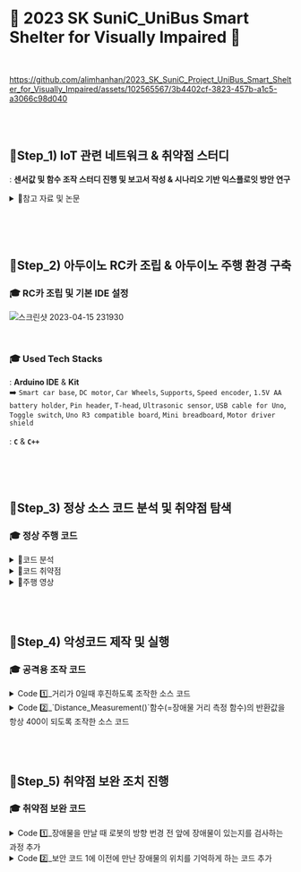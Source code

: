 # 🚌 2023 SK SuniC_UniBus Smart Shelter for Visually Impaired 🚌
<br>

https://github.com/alimhanhan/2023_SK_SuniC_Project_UniBus_Smart_Shelter_for_Visually_Impaired/assets/102565567/3b4402cf-3823-457b-a1c5-a3066c98d040



<br><br><h2>🎯Step_1) IoT 관련 네트워크 & 취약점 스터디</h2>
: **센서값 및 함수 조작 스터디 진행 및 보고서 작성 & 시나리오 기반 익스플로잇 방안 연구**

<details>
<summary>📑참고 자료 및 논문</summary><br>
<div markdown="1">
# 임시파일 데이터 조작을 통한 아두이노 보드 공격 기법에 대한 연구<br>
--> https://www.notion.so/0105-89580f8a02d34a65aa194665a335a3a0?pvs=4#b3b07534d4374f56935bcb47e6a27c31
<br><br>
# KISA IoT 공통보안 가이드<br>
--> https://www.kisa.or.kr/2060205/form?postSeq=2&lang_type=KO&page
<br><br>
# Arduino를 이용한 데이터 통신 암호 모듈<br>
--> https://koreascience.kr/article/CFKO201331751949663.pdf
<br><br>
# 아두이노를 이용한 다중 레벨 인증 시스템<br>
--> https://koreascience.kr/article/CFKO201523070247810.pdf

</div>
</details>

<br><br><br><h2>🎯Step_2) 아두이노 RC카 조립 & 아두이노 주행 환경 구축</h2>
<h3>🎓 RC카 조립 및 기본 IDE 설정</h3>

![스크린샷 2023-04-15 231930](https://user-images.githubusercontent.com/102565567/232230164-5935c275-a2e2-4a3a-b64d-2169b0923fff.png)

<br><p><h3>🎓 Used Tech Stacks</h3>
: **Arduino IDE** & **Kit** <br>
➡️ `Smart car base`, `DC motor`, `Car Wheels`, `Supports`, `Speed encoder`, `1.5V AA battery holder`, `Pin header`, `T-head`, `Ultrasonic sensor`, `USB cable for Uno`, `Toggle switch`, `Uno R3 compatible board`, `Mini breadboard`, `Motor driver shield`<br><br>
: **`C`** & **`C++`**

<br><br><br><h2>🎯Step_3) 정상 소스 코드 분석 및 취약점 탐색</h2>
<h3>🎓 정상 주행 코드</h3>
<details>
<summary>📑코드 분석</summary><br>
<div markdown="1">

자율주행 코드는 울트라소닉 센서를 사용하여 장애물을 감지하고 회피하는 아두이노 기반의 스마트 카를 구현한 것으로, 스마트 카는 전진하며, 장애물이 감지될 때까지 이동한다. 장애물이 감지되면 스마트 카는 임의로 왼쪽 또는 오른쪽으로 회피하고, 물체와의 거리가 150 이하일 때는 장애물을 피하기 위해 800ms간 후진한다.

 본 코드는 AFMotor 라이브러리를 사용하여 스마트 카의 모터를 제어하며, SoftwareSerial 라이브러리를 사용하여 컴퓨터와의 시리얼 통신을 설정하였다. 초음파 센서에 사용되는 핀은 코드의 맨 앞부분에서 A0과 A1로 정의된다. 장애물과의 거리는 pulseIn 함수를 사용하여 측정하며, 왼쪽 및 오른쪽 모터 속도에 대한 값은 각각 Lspeed 및 Rspeed로 정의하였다.

 코드의 메인 루프는 **`Forward()`** 및 **`Obstacle_Check()`** 함수로 구성된다. **`Forward()`** 함수는 왼쪽 및 오른쪽 모터를 지정된 속도로 전진하도록 설정하였다. **`Obstacle_Check()`** 함수는 **`Distance_Measurement()`** 함수를 사용하여 장애물과의 거리를 확인하고, 거리가 300 이하인 경우 while 루프로 들어간다. 만일 물체와의 거리가 150 이하이면 **`Backward()`** 함수를 사용하여 스마트 카가 800ms간 후진하도록 설정하였다. 반면 거리가 150에서 300 사이인 경우, 스마트 카는 **`Left()`** 및 **`Right()`** 함수를 사용하여 임의로 왼쪽 또는 오른쪽으로 회전한다. 이때 동작 간 딜레이 시간은 400ms로 설정되며, 스마트 카는 다시 **`Distance_Measurement()`** 함수를 사용하여 거리를 다시 확인한다.

 코드에는 또한 스마트 카를 후진, 오른쪽 또는 왼쪽으로 회전하도록 하는 함수 및 모터를 정지하는 함수가 포함되어 있는데, 이러한 함수들는 **`Obstacle_Check()`** 함수에서 필요할 때 호출된다.

</div>
</details>
<details>
<summary>📑코드 취약점</summary><br>
<div markdown="1">

이 코드는 Eduino Smart Car를 제어하기 위한 아두이노 코드로, 초음파 센서를 사용하여 차량의 전방에 장애물이 있을 경우 장애물을 회피하도록 구현되었다.

 하지만 이 코드에는 사용자 인증이나 암호화 기능이 없기 때문에, 누구나 이 코드를 업로드하여 차량을 제어할 수 있다. 따라서 악의적인 사용자가 이 코드를 이용하여 차량을 제어하거나 센서 값을 조작할 가능성이 있다.

1. **무작위 방향 변경:** 코드는 장애물을 만날 때 로봇의 방향을 무작위로 변경한다. 이로 인해 예측할 수 없는 동작을 일으키고, 로봇이 다른 장애물과 충돌할 가능성이 존재한다. 따라서 장애물의 위치와 거리에 따라 로봇이 이동할 수 있는 최적의 방향을 결정하기 위해 보다 견고한 알고리즘을 사용할 필요가 있다.
2. **장애물 메모리 없음**: 위의 코드는 이전에 만난 장애물의 위치를 기억하지 않는다. 이로 인해 로봇이 같은 방향으로 계속 회전하고, 주변 환경을 효과적으로 탐색하지 못할 수 있다. 따라서 보다 정교한 접근 방식을 사용할 필요가 있다.
3. **보정 없음:** **`Distance_Measurement()`** 함수에서 거리 계산은 고정된 음속을 가정하는데, 이는 모든 조건에서 정확하지 않을 수 있다. 또한 이 함수는 센서 읽기의 보정이나 유효성 검사를 수행하지 않는데, 이로 인해 거리가 부정확하게 측정되거나 장애물 회피 작업이 원활하게 이루어지지 않을 수 있다.
4. **오류 처리 없음:** 본 코드는 오류 처리나 장애 허용 메커니즘을 포함하지 않아 오류가 발생할 경우 IoT기기의 대처가 불가하다. 예를 들어 초음파 센서가 작동하지 않거나 응답을 멈춘 경우, 차량은 장애물을 감지할 수 없으며 이로 인해 충돌할 가능성이 있다.
5. **제한된 센서 범위:** 위의 코드는 제한된 범위(300cm) 내의 장애물만 검사한다. 이 검사 범위는 모든 환경에 대해 충분하지 않을 수 있으며, 더 멀리 위치한 장애물과 충돌할 위험성이 있다.

</div>
</details>
<details>
<summary>📑주행 영상</summary><br>
<div markdown="1">

**1️⃣ 리모컨 컨트롤러 주행 영상**

https://user-images.githubusercontent.com/102565567/232230903-c32e84b7-da76-492e-88e4-565e7a29460f.mp4

<br><br>**2️⃣ 원격 자율주행 영상**

https://user-images.githubusercontent.com/102565567/232230962-3c4a6050-3151-493a-b011-f4925d790489.mp4
 
</div>
</details>
<br><br><br><h2>🎯Step_4) 악성코드 제작 및 실행</h2>
<h3>🎓 공격용 조작 코드</h3>
<details>
<summary>Code 1️⃣_거리가 0일때 후진하도록 조작한 소스 코드</summary><br>
<div markdown="1">
 
  ⇒ 장애물 인지 기능을 무력화하여 장애물과 충돌하도록 조작
<br><br><br>**☝️ Code 1 삽입 후 주행 영상**

https://user-images.githubusercontent.com/102565567/232231719-f00d703e-c303-4eaf-b914-ada00c8c7dc8.mp4

</div>
</details>
<details>
<summary>Code 2️⃣_`Distance_Measurement()`함수(=장애물 거리 측정 함수)의 반환값을 항상 400이 되도록 조작한 소스 코드</summary><br>
<div markdown="1">

 ⇒ 장애물과의 실제 거리를 반영하지 못하게 함으로써 장애물과 충돌하도록 조작
<br><br><br>**✌️ Code 2 삽입 후 주행 영상**

https://user-images.githubusercontent.com/102565567/232231980-074545f0-b612-4abb-89cc-4ce8848319bb.mp4

</div>
</details>
<br><br><br><h2>🎯Step_5) 취약점 보완 조치 진행</h2>
<h3>🎓 취약점 보완 코드</h3>
<details> 
<summary>Code 1️⃣_장애물을 만날 때 로봇의 방향 번경 전 앞에 장애물이 있는지를 검사하는 과정 추가</summary><br>
<div markdown="1">
 
  —> 장애물이 있는 경우 장애물을 피할 방향을 결정하고, 장애물이 없는 방향으로 변경하여 이동한다. 이를 위해 `Left()`와 `Right()`함수를 이용하여 로봇을 각 방향으로 회전시키고, `Distance_Measurement()`함수를 이용하여 회전한 방향으로부터의 거리를 측정한다. 이후 거리가 더 긴 방향으로 회전하여 이동한다.
<br><br><br>**☝️ Code 1 조치 후 주행 영상**

https://user-images.githubusercontent.com/102565567/232232504-0664049c-0351-40de-87fe-3d0c40242caf.mp4

</div>
</details>
<details>
<summary>Code 2️⃣_보안 코드 1에 이전에 만난 장애물의 위치를 기억하게 하는 코드 추가</summary><br>
<div markdown="1">

 —> `prev_distance`라는 전역 변수를 추가하고, `Obstacle_Check()`함수에서 현재 거리(`distance`)와 이전 거리(`prev_distance`)를 비교하여, 이전에 만난 장애물의 위치를 기억하게 하는 코드를 추가
<br><br><br>**✌️ Code 2 조치 후 주행 영상**

—> 50번의 운행 시도 결과, 장애물 위치를 인지했던 첫 번째 운행을 제외한 나머지 49번 모두 장애물이 없는 좌측으로 방향을 전환함을 확인

https://user-images.githubusercontent.com/102565567/232232597-1aad853c-9fac-413d-a71c-e899fafda603.mp4

</div>
</details>
